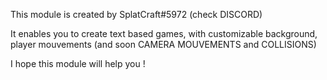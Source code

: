 This module is created by SplatCraft#5972 (check DISCORD)

It enables you to create text based games, with customizable background, player mouvements (and soon CAMERA MOUVEMENTS and COLLISIONS)

I hope this module will help you !